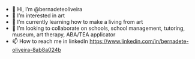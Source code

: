- 👋 Hi, I’m @bernadeteoliveira
- 👀 I’m interested in art
- 🌱 I’m currently learning how to make a living from art
- 💞️ I’m looking to collaborate on schools, school management, tutoring, museum, art therapy, ABA/TEA applicator
- 📫 How to reach me in linkedIn https://www.linkedin.com/in/bernadete-oliveira-8ab8a024b

<!---
bernadeteoliveira/bernadeteoliveira is a ✨ special ✨ repository because its `README.md` (this file) appears on your GitHub profile.
You can click the Preview link to take a look at your changes.
--->
